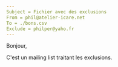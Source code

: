 ```yaml
---
Subject = Fichier avec des exclusions
From = phil@atelier-icare.net
To = ./bons.csv
Exclude = philper@yaho.fr
---
```

Bonjour,

C'est un mailing list traitant les exclusions.
